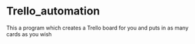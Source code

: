 # Trello_automation
This a program which creates a Trello board for you and puts in as many cards as you wish
